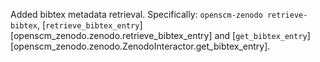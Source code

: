 Added bibtex metadata retrieval.
Specifically: `openscm-zenodo retrieve-bibtex`,
[`retrieve_bibtex_entry`][openscm_zenodo.zenodo.retrieve_bibtex_entry]
and [`get_bibtex_entry`][openscm_zenodo.zenodo.ZenodoInteractor.get_bibtex_entry].
